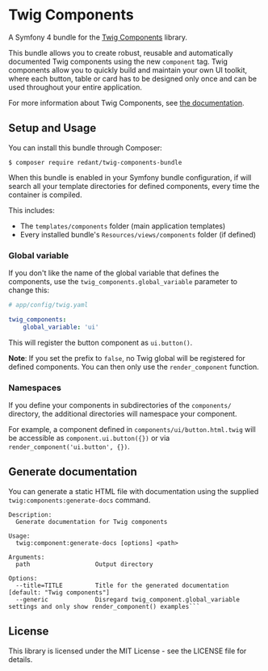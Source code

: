 # Twig Components

A Symfony 4 bundle for the [Twig Components](https://github.com/redantnl/twig-components) library.

This bundle allows you to create robust, reusable and automatically documented
Twig components using the new `component` tag. Twig components allow you to quickly
build and maintain your own UI toolkit, where each button, table or card has to be
designed only once and can be used throughout your entire application.

For more information about Twig Components, see [the documentation](https://github.com/redantnl/twig-components/blob/master/README.md).

## Setup and Usage

You can install this bundle through Composer:

```console
$ composer require redant/twig-components-bundle
```

When this bundle is enabled in your Symfony bundle configuration, if will search
all your template directories for defined components, every time the container is
compiled.

This includes:
- The `templates/components` folder (main application templates)
- Every installed bundle's `Resources/views/components` folder (if defined)

### Global variable

If you don't like the name of the global variable that defines the components,
use the `twig_components.global_variable` parameter to change this:

```yaml
# app/config/twig.yaml

twig_components:
    global_variable: 'ui'
```

This will register the button component as `ui.button()`.

**Note**: If you set the prefix to `false`, no Twig global will be registered for
defined components. You can then only use the `render_component` function.

### Namespaces

If you define your components in subdirectories of the `components/` directory, the
additional directories will namespace your component.

For example, a component defined in `components/ui/button.html.twig`
will be accessible as `component.ui.button({})` or via
`render_component('ui.button', {})`.

## Generate documentation

You can generate a static HTML file with documentation using the supplied
`twig:components:generate-docs` command. 

```console
Description:
  Generate documentation for Twig components

Usage:
  twig:component:generate-docs [options] <path>

Arguments:
  path                  Output directory

Options:
  --title=TITLE         Title for the generated documentation [default: "Twig components"]
  --generic             Disregard twig_component.global_variable settings and only show render_component() examples```
```

## License

This library is licensed under the MIT License - see the LICENSE file for details.